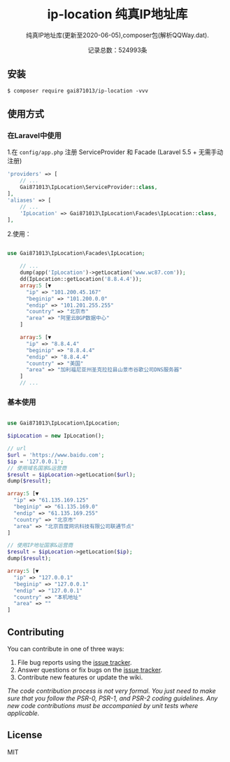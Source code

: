 <h1 align="center"> ip-location 纯真IP地址库 </h1>

<p align="center"> 纯真IP地址库(更新至2020-06-05),composer包(解析QQWay.dat).</p>
<p align="center"> 记录总数：524993条</p>


## 安装

```shell
$ composer require gai871013/ip-location -vvv
```

## 使用方式
### 在Laravel中使用
1.在 `config/app.php` 注册 ServiceProvider 和 Facade (Laravel 5.5 + 无需手动注册)
```php
'providers' => [
    // ...
    Gai871013\IpLocation\ServiceProvider::class,
],
'aliases' => [
    // ...
    'IpLocation' => Gai871013\IpLocation\Facades\IpLocation::class,
],
```
2.使用：

```php

use Gai871013\IpLocation\Facades\IpLocation;

    // ...
    dump(app('IpLocation')->getLocation('www.wc87.com'));
    dd(IpLocation::getLocation('8.8.4.4'));
    array:5 [▼
      "ip" => "101.200.45.167"
      "beginip" => "101.200.0.0"
      "endip" => "101.201.255.255"
      "country" => "北京市"
      "area" => "阿里云BGP数据中心"
    ]

    array:5 [▼
      "ip" => "8.8.4.4"
      "beginip" => "8.8.4.4"
      "endip" => "8.8.4.4"
      "country" => "美国"
      "area" => "加利福尼亚州圣克拉拉县山景市谷歌公司DNS服务器"
    ]
    // ...
```
### 基本使用
```php

use Gai871013\IpLocation\IpLocation;

$ipLocation = new IpLocation();

// url
$url = 'https://www.baidu.com';
$ip = '127.0.0.1';
// 使用域名国家&运营商
$result = $ipLocation->getLocation($url);
dump($result);

array:5 [▼
  "ip" => "61.135.169.125"
  "beginip" => "61.135.169.0"
  "endip" => "61.135.169.255"
  "country" => "北京市"
  "area" => "北京百度网讯科技有限公司联通节点"
]

// 使用IP地址国家&运营商
$result = $ipLocation->getLocation($ip);
dump($result);

array:5 [▼
  "ip" => "127.0.0.1"
  "beginip" => "127.0.0.1"
  "endip" => "127.0.0.1"
  "country" => "本机地址"
  "area" => ""
]
```

## Contributing

You can contribute in one of three ways:

1. File bug reports using the [issue tracker](https://github.com/gai871013/ip-location/issues).
2. Answer questions or fix bugs on the [issue tracker](https://github.com/gai871013/ip-location/issues).
3. Contribute new features or update the wiki.

_The code contribution process is not very formal. You just need to make sure that you follow the PSR-0, PSR-1, and PSR-2 coding guidelines. Any new code contributions must be accompanied by unit tests where applicable._

## License

MIT
